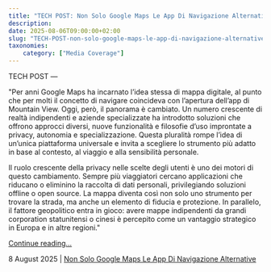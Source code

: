 ```yaml
---
title: "TECH POST: Non Solo Google Maps Le App Di Navigazione Alternative"
description: 
date: 2025-08-06T09:00:00+02:00
slug: "TECH-POST-non-solo-google-maps-le-app-di-navigazione-alternative/"
taxonomies:
    category: ["Media Coverage"]
---
```


TECH POST —
 
"Per anni Google Maps ha incarnato l’idea stessa di mappa digitale, al punto che per molti il concetto di navigare coincideva con l’apertura dell’app di Mountain View. Oggi, però, il panorama è cambiato. Un numero crescente di realtà indipendenti e aziende specializzate ha introdotto soluzioni che offrono approcci diversi, nuove funzionalità e filosofie d’uso improntate a privacy, autonomia e specializzazione. Questa pluralità rompe l’idea di un’unica piattaforma universale e invita a scegliere lo strumento più adatto in base al contesto, al viaggio e alla sensibilità personale.

Il ruolo crescente della privacy nelle scelte degli utenti è uno dei motori di questo cambiamento. Sempre più viaggiatori cercano applicazioni che riducano o eliminino la raccolta di dati personali, privilegiando soluzioni offline o open source. La mappa diventa così non solo uno strumento per trovare la strada, ma anche un elemento di fiducia e protezione. In parallelo, il fattore geopolitico entra in gioco: avere mappe indipendenti da grandi corporation statunitensi o cinesi è percepito come un vantaggio strategico in Europa e in altre regioni."

[Continue reading...](https://www.techpost.it/notizie/mobile/non-solo-google-maps-le-app-di-navigazione-alternative/)

8 August 2025 | [Non Solo Google Maps Le App Di Navigazione Alternative](https://www.techpost.it/notizie/mobile/non-solo-google-maps-le-app-di-navigazione-alternative/)
